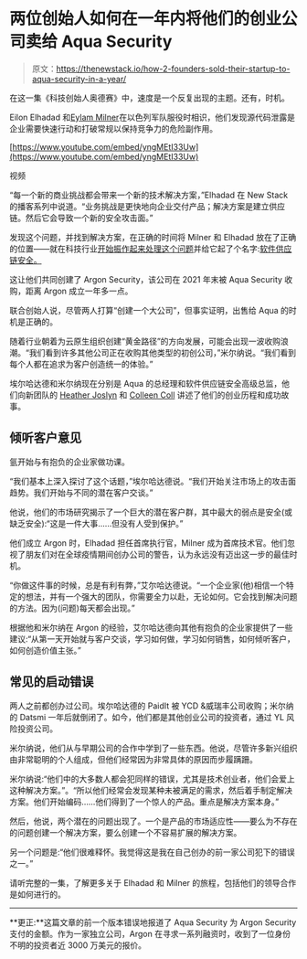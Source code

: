 # 两位创始人如何在一年内将他们的创业公司卖给 Aqua Security

> 原文：<https://thenewstack.io/how-2-founders-sold-their-startup-to-aqua-security-in-a-year/>

在这一集《科技创始人奥德赛》中，速度是一个反复出现的主题。还有，时机。

Eilon Elhadad 和[Eylam Milner](https://www.linkedin.com/in/eylamm/)在以色列军队服役时相识，他们发现源代码泄露是企业需要快速行动和打破常规以保持竞争力的危险副作用。

[https://www.youtube.com/embed/yngMEtI33Uw](https://www.youtube.com/embed/yngMEtI33Uw)

视频

“每一个新的商业挑战都会带来一个新的技术解决方案，”Elhadad 在 New Stack 的播客系列中说道。“业务挑战是更快地向企业交付产品；解决方案是建立供应链。然后它会导致一个新的安全攻击面。”

发现这个问题，并找到解决方案，在正确的时间将 Milner 和 Elhadad 放在了正确的位置——就在科技行业[开始振作起来处理这个问题](https://thenewstack.io/inside-a-150-million-plan-for-open-source-software-security/)并给它起了个名字:[软件供应链安全。](https://thenewstack.io/new-ebook-a-blueprint-for-supply-chain-security/)

这让他们共同创建了 Argon Security，该公司在 2021 年末被 Aqua Security 收购，距离 Argon 成立一年多一点。

联合创始人说，尽管两人打算“创建一个大公司”，但事实证明，出售给 Aqua 的时机是正确的。

随着行业朝着为云原生组织创建“黄金路径”的方向发展，可能会出现一波收购浪潮。“我们看到许多其他公司正在收购其他类型的初创公司，”米尔纳说。“我们看到每个人都在追求为客户创造统一的体验。”

埃尔哈达德和米尔纳现在分别是 Aqua 的总经理和软件供应链安全高级总监，他们向新团队的 [Heather Joslyn](https://thenewstack.io/author/hjoslyn/) 和 [Colleen Coll](https://thenewstack.io/author/colleen/) 讲述了他们的创业历程和成功故事。

## 倾听客户意见

氩开始与有抱负的企业家做功课。

“我们基本上深入探讨了这个话题，”埃尔哈达德说。“我们开始关注市场上的攻击面趋势。我们开始与不同的潜在客户交谈。”

他说，他们的市场研究揭示了一个巨大的潜在客户群，其中最大的弱点是安全(或缺乏安全):“这是一件大事……但没有人受到保护。”

他们成立 Argon 时，Elhadad 担任首席执行官，Milner 成为首席技术官。他们忽视了朋友们对在全球疫情期间创办公司的警告，认为永远没有迈出这一步的最佳时机。

“你做这件事的时候，总是有利有弊，”艾尔哈达德说。“一个企业家(他)相信一个特定的想法，并有一个强大的团队，你需要全力以赴，无论如何。它会找到解决问题的方法。因为(问题)每天都会出现。”

根据他和米尔纳在 Argon 的经验，艾尔哈达德向其他有抱负的企业家提供了一些建议:“从第一天开始就与客户交谈，学习如何做，学习如何销售，如何倾听客户，如何创造价值主张。”

## 常见的启动错误

两人之前都创办过公司。埃尔哈达德的 PaidIt 被 YCD &威瑞丰公司收购；米尔纳的 Datsmi 一年后就倒闭了。如今，他们都是其他创业公司的投资者，通过 YL 风险投资公司。

米尔纳说，他们从与早期公司的合作中学到了一些东西。他说，尽管许多新兴组织由非常聪明的个人组成，但他们经常因为非常具体的原因而步履蹒跚。

米尔纳说:“他们中的大多数人都会犯同样的错误，尤其是技术创业者，他们会爱上这种解决方案。”。“所以他们经常会发现某种未被满足的需求，然后着手制定解决方案。他们开始编码……他们得到了一个惊人的产品。重点是解决方案本身。”

然后，他说，两个潜在的问题出现了。一个是产品的市场适应性——要么为不存在的问题创建一个解决方案，要么创建一个不容易扩展的解决方案。

另一个问题是:“他们很难释怀。我觉得这是我在自己创办的前一家公司犯下的错误之一。”

请听完整的一集，了解更多关于 Elhadad 和 Milner 的旅程，包括他们的领导合作是如何进行的。

* * *

**更正:**这篇文章的前一个版本错误地报道了 Aqua Security 为 Argon Security 支付的金额。作为一家独立公司，Argon 在寻求一系列融资时，收到了一位身份不明的投资者近 3000 万美元的报价。

<svg xmlns:xlink="http://www.w3.org/1999/xlink" viewBox="0 0 68 31" version="1.1"><title>Group</title> <desc>Created with Sketch.</desc></svg>
